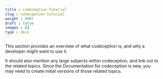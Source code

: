```yaml
---
title : codeception Tutorial
slug : codeception-tutorial
weight : 9997
draft : false
images : []
type : docs
---
```


This section provides an overview of what codeception is, and why a developer might want to use it.

It should also mention any large subjects within codeception, and link out to the related topics.  Since the Documentation for codeception is new, you may need to create initial versions of those related topics.

